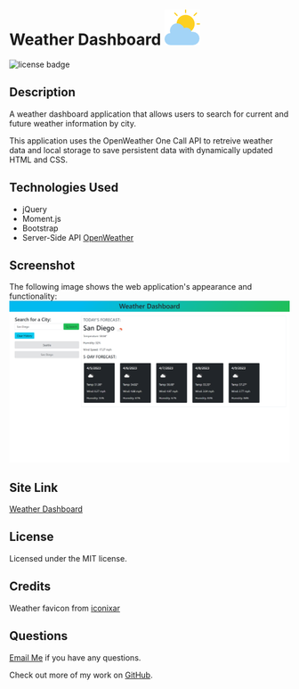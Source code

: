 # Weather Dashboard ![favicon](./assets/cloudy.png)

![license badge](https://img.shields.io/badge/license-MIT-blue)

## Description

A weather dashboard application that allows users to search for current and future weather information by city.

This application uses the OpenWeather One Call API to retreive weather data and local storage to save persistent data with dynamically updated HTML and CSS.

## Technologies Used

- jQuery
- Moment.js
- Bootstrap
- Server-Side API [OpenWeather](https://openweathermap.org/)

## Screenshot

The following image shows the web application's appearance and functionality:
![WeatherDashboard](./assets/Dashboard_Screenshot.png)

## Site Link

[Weather Dashboard](https://chloeharris1.github.io/weatherdashboard/)

## License

Licensed under the MIT license.

## Credits

Weather favicon from [iconixar](https://www.flaticon.com/authors/iconixar)

## Questions

[Email Me](Chloe.a.harris17@gmail.com) if you have any questions.

Check out more of my work on [GitHub](https://github.com/chloeharris1).
